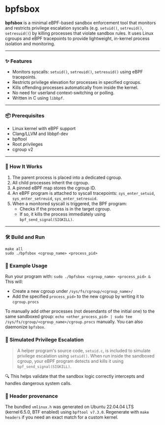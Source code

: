 # bpfsbox

**bpfsbox** is a minimal eBPF-based sandbox enforcement tool that monitors and restricts privilege escalation syscalls (e.g. `setuid()`, `setreuid()`, `setresuid()`) by killing processes that violate sandbox rules. It uses Linux cgroups and eBPF tracepoints to provide lightweight, in-kernel process isolation and monitoring.

---

### ✨ Features

- Monitors syscalls: `setuid()`, `setreuid()`, `setresuid()` using eBPF tracepoints.
- Restricts privilege elevation for processes in specified cgroups.
- Kills offending processes automatically from inside the kernel.
- No need for userland context-switching or polling.
- Written in C using `libbpf`.

---

### 📦 Prerequisites

- Linux kernel with eBPF support
- Clang/LLVM and libbpf-dev
- bpftool
- Root privileges
- cgroup v2

---

### 🧠 How It Works

1. The parent process is placed into a dedicated cgroup.
2. All child processes inherit the cgroup.
3. A pinned eBPF map stores the cgroup ID.
4. An eBPF program is attached to syscall tracepoints: `sys_enter_setuid`, `sys_enter_setreuid`, `sys_enter_setresuid`.
5. When a monitored syscall is triggered, the BPF program:
   - Checks if the process is in the target cgroup.
   - If so, it kills the process immediately using `bpf_send_signal(SIGKILL)`.

---

### 🛠️ Build and Run

```
make all
sudo ./bpfsbox <cgroup_name> <process_pid>
```
### 🧪 Example Usage

Run your program with:
`sudo ./bpfsbox <cgroup_name> <process_pid> &`
This will:
- Create a new cgroup under `/sys/fs/cgroup/<cgroup_name>/`
- Add the specified `process_pid>` to the new cgroup by writing it to `cgroup.procs`

To manually add other processes (not desendants of the initial one) to the same sandboxed group:
`echo <other_process_pid> | sudo tee /sys/fs/cgroup/<cgroup_name>/cgroup.procs` manually.
You can also daemonize `bpfsbox`.

### 🧪 Simulated Privilege Escalation
> A helper program's source code, `setuid.c`, is included to simulate privilege escalation using `setuid()`. When run inside the sandboxed cgroup, your eBPF program detects and kills it using `bpf_send_signal(SIGKILL)`.

🔍 This helps validate that the sandbox logic correctly intercepts and handles dangerous system calls.

### 🧾 Header provenance
The bundled `vmlinux.h` was generated on Ubuntu 22.04.04 LTS (kernel 6.5.0, BTF enabled)
using `bpftool v7.3.0`. Regenerate with `make headers` if you need an exact match
for a custom kernel.
